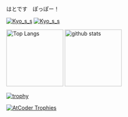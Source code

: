 はとです　ぽっぽー！ 


[![Kyo_s_s](https://img.shields.io/endpoint?url=https%3A%2F%2Fatcoder-badges.now.sh%2Fapi%2Fatcoder%2Fjson%2FKyo_s_s)](https://atcoder.jp/users/Kyo_s_s)
[![Kyo_s_s](https://img.shields.io/endpoint?url=https%3A%2F%2Fatcoder-badges.now.sh%2Fapi%2Fcodeforces%2Fjson%2FKyo_s_s)](https://codeforces.com/profile/Kyo_s_s)

<!--
**Kyo-s-s/Kyo-s-s** is a ✨ _special_ ✨ repository because its `README.md` (this file) appears on your GitHub profile.

Here are some ideas to get you started:

- 🔭 I’m currently working on ...
- 🌱 I’m currently learning ...
- 👯 I’m looking to collaborate on ...
- 🤔 I’m looking for help with ...
- 💬 Ask me about ...
- 📫 How to reach me: ...
- 😄 Pronouns: ...
- ⚡ Fun fact: ...
-->

<p align="left"> 
  <img alt="Top Langs" height="150px" src="https://github-readme-stats.vercel.app/api/top-langs/?username=Kyo-s-s&layout=compact&count_private=true&show_icons=true&theme=onedark" />
  <img alt="github stats" height="150px" src="https://github-readme-stats.vercel.app/api?username=Kyo-s-s&count_private=true&show_icons=true&show_icons=true&theme=onedark" />
</p>

[![trophy](https://github-profile-trophy.vercel.app/?username=Kyo-s-s&theme=onedark&column=7)](https://github.com/ryo-ma/github-profile-trophy)

[![AtCoder Trophies](https://atcoder-trophies.vercel.app/api/v1/atcoder?username=Kyo_s_s&theme=onedark&row=1&column=7)](https://github.com/KATO-Hiro/AtCoderTrophies)
